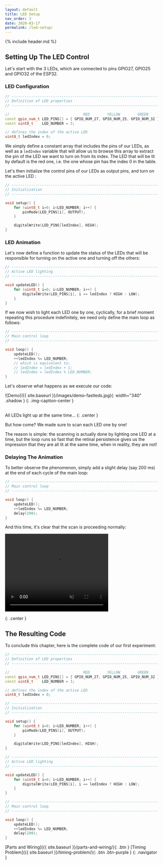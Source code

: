 ```yaml
---
layout: default
title: LED Setup
nav_order: 3
date: 2020-03-17
permalink: /led-setup/
---
```


{% include header.md %}

## Setting Up The LED Control

Let's start with the 3 LEDs, which are connected to pins GPIO27, GPIO25 and GPIO32 of the ESP32.


### LED Configuration

```cpp
// ----------------------------------------------------------------------------
// Definition of LED properties
// ----------------------------------------------------------------------------

//                                  RED        YELLOW        GREEN
const gpio_num_t LED_PINS[] = { GPIO_NUM_27, GPIO_NUM_25, GPIO_NUM_32 };
const uint8_t    LED_NUMBER = 3;

// defines the index of the active LED
uint8_t ledIndex = 0;
```

We simply define a constant array that includes the pins of our LEDs, as well as a `ledIndex` variable that will allow us to browse this array to extract the pin of the LED we want to turn on from its index. The LED that will be lit by default is the red one, i.e. the one whose pin has the index 0 in the table.

Let's then initialize the control pins of our LEDs as output pins, and turn on the active LED :

```cpp
// ----------------------------------------------------------------------------
// Initialization
// ----------------------------------------------------------------------------

void setup() {
    for (uint8_t i=0; i<LED_NUMBER; i++) {
        pinMode(LED_PINS[i], OUTPUT);
    }

    digitalWrite(LED_PINS[ledIndex], HIGH);
}
```


### LED Animation

Let's now define a function to update the status of the LEDs that will be responsible for turning on the active one and turning off the others:

```cpp
// ----------------------------------------------------------------------------
// Active LED lighting
// ----------------------------------------------------------------------------

void updateLED() {
    for (uint8_t i=0; i<LED_NUMBER; i++) {
        digitalWrite(LED_PINS[i], i == ledIndex ? HIGH : LOW);
    }
}
```

If we now wish to light each LED one by one, cyclically, for a brief moment repeating this procedure indefinitely, we need only define the main loop as follows:

```cpp
// ----------------------------------------------------------------------------
// Main control loop
// ----------------------------------------------------------------------------

void loop() {
    updateLED();
    ++ledIndex %= LED_NUMBER;
    // which is equivalent to:
    // ledIndex = ledIndex + 1;
    // ledIndex = ledIndex % LED_NUMBER;
}
```

Let's observe what happens as we execute our code:

![Demo]({{ site.baseurl }}/images/demo-fastleds.jpg){: width="340" .shadow }
{: .img-caption-center }

<i class="far fa-surprise" style="color:#fa0;"></i> <i class="far fa-flushed" style="color:#a00;"></i>  
All LEDs light up at the same time...
{: .center }

But how come? We made sure to scan each LED one by one!

The reason is simple: the scanning is actually done by lighting one LED at a time, but the loop runs so fast that the retinal persistence gives us the impression that they are all lit at the same time, when in reality, they are not!


### Delaying The Animation

To better observe the phenomenon, simply add a slight delay (say 200 ms) at the end of each cycle of the main loop:

```cpp
// ----------------------------------------------------------------------------
// Main control loop
// ----------------------------------------------------------------------------

void loop() {
    updateLED();
    ++ledIndex %= LED_NUMBER;
    delay(200);
}
```

And this time, it's clear that the scan is proceeding normally:

<video class="img-caption-center shadow" width="340" height="255" autoplay muted loop>
  <source src="{{ site. baseurl }}/videos/demo-leds.mp4" type="video/mp4" />
  Your browser does not support the video tag.
</video>

<i class="far fa-smile" style="color:#0a6;"></i>
{: .center }


## The Resulting Code

To conclude this chapter, here is the complete code of our first experiment:

```cpp
// ----------------------------------------------------------------------------
// Definition of LED properties
// ----------------------------------------------------------------------------

//                                  RED        YELLOW        GREEN
const gpio_num_t LED_PINS[] = { GPIO_NUM_27, GPIO_NUM_25, GPIO_NUM_32 };
const uint8_t    LED_NUMBER = 3;

// defines the index of the active LED
uint8_t ledIndex = 0;

// ----------------------------------------------------------------------------
// Initialization
// ----------------------------------------------------------------------------

void setup() {
    for (uint8_t i=0; i<LED_NUMBER; i++) {
        pinMode(LED_PINS[i], OUTPUT);
    }

    digitalWrite(LED_PINS[ledIndex], HIGH);
}

// ----------------------------------------------------------------------------
// Active LED lighting
// ----------------------------------------------------------------------------

void updateLED() {
    for (uint8_t i=0; i<LED_NUMBER; i++) {
        digitalWrite(LED_PINS[i], i == ledIndex ? HIGH : LOW);
    }
}

// ----------------------------------------------------------------------------
// Main control loop
// ----------------------------------------------------------------------------

void loop() {
    updateLED();
    ++ledIndex %= LED_NUMBER;
    delay(200);
}
```


[Parts and Wiring]({{ site.baseurl }}/parts-and-wiring/){: .btn }
[Timing Problem]({{ site.baseurl }}/timing-problem/){: .btn .btn-purple }
{: .navigator }